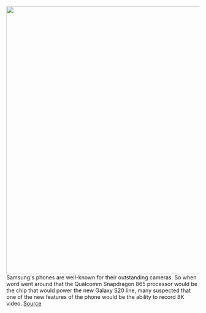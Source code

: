 <img src='https://cdn.vox-cdn.com/thumbor/2cgw5TEvfDL2g-A1ZBiPrJZijSw=/0x0:2040x1360/1200x800/filters:focal(857x517:1183x843)/cdn.vox-cdn.com/uploads/chorus_image/image/66294512/vpavic_200206_3899_0127.0.jpg' width='700px' /><br/>
Samsung's phones are well-known for their outstanding cameras. So when word went around that the Qualcomm Snapdragon 865 processor would be the chip that would power the new Galaxy S20 line, many suspected that one of the new features of the phone would be the ability to record 8K video.
<a href='https://www.theverge.com/2020/2/11/21122379/samsungs-galaxy-s20-plus-ultra-8k-video-recording-quality-unpacked-2020'> Source <a/>